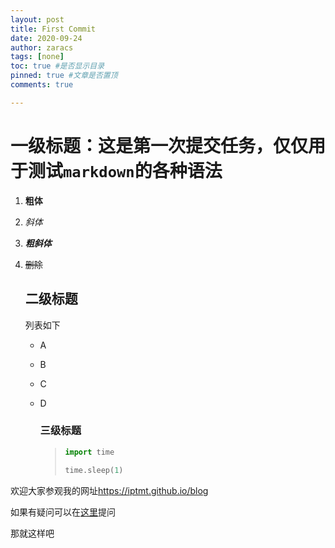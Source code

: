 ```yaml
---
layout: post
title: First Commit
date: 2020-09-24
author: zaracs
tags: [none]
toc: true #是否显示目录
pinned: true #文章是否置顶
comments: true

--- 
```

# 一级标题：这是第一次提交任务，仅仅用于测试`markdown`的各种语法

1. **粗体**

2. *斜体*

3. ***粗斜体***

4. ~~删除~~

   ## 二级标题

   列表如下

   - A

   - B

   - C

   - D

     ### 三级标题

     > ```python
     > import time
     > 
     > time.sleep(1)
     > ```

欢迎大家参观我的网址<https://iptmt.github.io/blog>

如果有疑问可以在[这里](https://github.com/iptmt/)提问

那就这样吧

[^1]: a footnote

